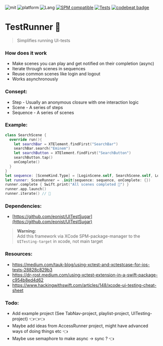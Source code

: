 ![mit](https://img.shields.io/badge/License-MIT-brightgreen.svg)
![platform](https://img.shields.io/badge/Platform-iOS/macOS-blue.svg)
![Lang](https://img.shields.io/badge/Language-Swift%205-orange.svg)
[![SPM compatible](https://img.shields.io/badge/SPM-compatible-4BC51D.svg?style=flat)](https://github.com/apple/swift)
[![Tests](https://github.com/eonist/TestRunner/actions/workflows/Tests.yml/badge.svg)](https://github.com/eonist/TestRunner/actions/workflows/Tests.yml)
[![codebeat badge](https://codebeat.co/badges/5ad762ee-862a-4267-a69e-9fd8ed9ffce6)](https://codebeat.co/projects/github-com-eonist-testrunner-master)

# TestRunner 🏃

> Simplifies running UI-tests

### How does it work
- Make scenes you can play and get notified on their completion (async)
- Iterate through scenes in sequences
- Reuse common scenes like login and logout
- Works asynchronously

### Consept:
- Step - Usually an anonymous closure with one interaction logic
- Scene - A series of steps
- Sequence - A series of scenes

### Example:
```swift
class SearchScene {
  override run(){
    let searchBar = XTElement.findFirst("SearchBar")
    searchBar.search("Eminem")
    let searchButton = XTElement.findFirst("SearchButton")
    searchButton.tap()
    onComplete()
  }
}
let sequence: [SceneKind.Type] = [LoginScene.self, SearchScene.self, LogoutScene.self]
let runner: SceneRunner = .init(sequence: sequence, onComplete: {})
runner.complete { Swift.print("All scenes completed 🏁") }
runner.app.launch()
runner.iterate() // 🏃
```

### Dependencies:
- [https://github.com/eonist/UITestSugar](https://github.com/eonist/UITestSugar)

> **Warning:**  
> Add this framework via XCode SPM-package-manager to the `UITesting-target` in xcode, not main target

### Resources:
- https://medium.com/tauk-blog/using-xctest-and-xctestcase-for-ios-tests-28828c829b3
- https://dr-rost.medium.com/using-xctest-extension-in-a-swift-package-c954b8ed4d62
- https://www.hackingwithswift.com/articles/148/xcode-ui-testing-cheat-sheet

### Todo:
- Add example project (See TabNav-project, playlist-project, UITesting-project) 👈👈👈
- Maybe add ideas from AccessRunner project, might have advanced ways of doing things etc 👈
- Maybe use semaphore to make async -> sync ? 👈

